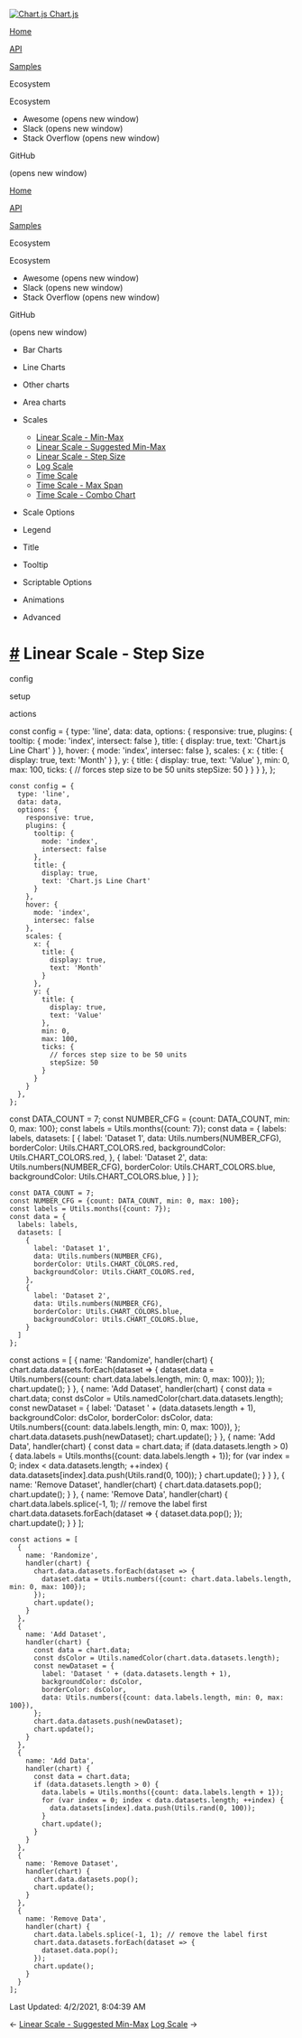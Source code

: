 <a href="/docs/3.0.0/" class="home-link router-link-active"><img src="/docs/3.0.0/favicon.ico" alt="Chart.js" class="logo" /> <span class="site-name can-hide">Chart.js</span></a>

<a href="/docs/3.0.0/" class="nav-link">Home</a>

<a href="/docs/3.0.0/api/" class="nav-link">API</a>

<a href="/docs/3.0.0/samples/" class="nav-link router-link-active">Samples</a>

<span class="title">Ecosystem</span> <span class="arrow down"></span>

<span class="title">Ecosystem</span> <span class="arrow right"></span>

-   Awesome
    <span class="sr-only">(opens new window)</span>
-   Slack
    <span class="sr-only">(opens new window)</span>
-   Stack Overflow
    <span class="sr-only">(opens new window)</span>

GitHub

<span class="sr-only">(opens new window)</span>

<a href="/docs/3.0.0/" class="nav-link">Home</a>

<a href="/docs/3.0.0/api/" class="nav-link">API</a>

<a href="/docs/3.0.0/samples/" class="nav-link router-link-active">Samples</a>

<span class="title">Ecosystem</span> <span class="arrow down"></span>

<span class="title">Ecosystem</span> <span class="arrow right"></span>

-   Awesome
    <span class="sr-only">(opens new window)</span>
-   Slack
    <span class="sr-only">(opens new window)</span>
-   Stack Overflow
    <span class="sr-only">(opens new window)</span>

GitHub

<span class="sr-only">(opens new window)</span>

-   Bar Charts <span class="arrow right"></span>

-   Line Charts <span class="arrow right"></span>

-   Other charts <span class="arrow right"></span>

-   Area charts <span class="arrow right"></span>

-   Scales <span class="arrow down"></span>

    -   <a href="/docs/3.0.0/samples/scales/linear-min-max.html" class="sidebar-link">Linear Scale - Min-Max</a>
    -   <a href="/docs/3.0.0/samples/scales/linear-min-max-suggested.html" class="sidebar-link">Linear Scale - Suggested Min-Max</a>
    -   <a href="/docs/3.0.0/samples/scales/linear-step-size.html" class="active sidebar-link">Linear Scale - Step Size</a>
    -   <a href="/docs/3.0.0/samples/scales/log.html" class="sidebar-link">Log Scale</a>
    -   <a href="/docs/3.0.0/samples/scales/time-line.html" class="sidebar-link">Time Scale</a>
    -   <a href="/docs/3.0.0/samples/scales/time-max-span.html" class="sidebar-link">Time Scale - Max Span</a>
    -   <a href="/docs/3.0.0/samples/scales/time-combo.html" class="sidebar-link">Time Scale - Combo Chart</a>

-   Scale Options <span class="arrow right"></span>

-   Legend <span class="arrow right"></span>

-   Title <span class="arrow right"></span>

-   Tooltip <span class="arrow right"></span>

-   Scriptable Options <span class="arrow right"></span>

-   Animations <span class="arrow right"></span>

-   Advanced <span class="arrow right"></span>

<a href="#linear-scale-step-size" class="header-anchor">#</a> Linear Scale - Step Size
======================================================================================

config

setup

actions

<a href="https://github.com/chartjs/Chart.js/blob/master/docs/samples/scales/linear-step-size.md" class="code-editor-tool fab fa-github fa-lg" title="View on GitHub"></a>

const config = { type: 'line', data: data, options: { responsive: true, plugins: { tooltip: { mode: 'index', intersect: false }, title: { display: true, text: 'Chart.js Line Chart' } }, hover: { mode: 'index', intersec: false }, scales: { x: { title: { display: true, text: 'Month' } }, y: { title: { display: true, text: 'Value' }, min: 0, max: 100, ticks: { // forces step size to be 50 units stepSize: 50 } } } }, };

    const config = {
      type: 'line',
      data: data,
      options: {
        responsive: true,
        plugins: {
          tooltip: {
            mode: 'index',
            intersect: false
          },
          title: {
            display: true,
            text: 'Chart.js Line Chart'
          }
        },
        hover: {
          mode: 'index',
          intersec: false
        },
        scales: {
          x: {
            title: {
              display: true,
              text: 'Month'
            }
          },
          y: {
            title: {
              display: true,
              text: 'Value'
            },
            min: 0,
            max: 100,
            ticks: {
              // forces step size to be 50 units
              stepSize: 50
            }
          }
        }
      },
    };

const DATA\_COUNT = 7; const NUMBER\_CFG = {count: DATA\_COUNT, min: 0, max: 100}; const labels = Utils.months({count: 7}); const data = { labels: labels, datasets: \[ { label: 'Dataset 1', data: Utils.numbers(NUMBER\_CFG), borderColor: Utils.CHART\_COLORS.red, backgroundColor: Utils.CHART\_COLORS.red, }, { label: 'Dataset 2', data: Utils.numbers(NUMBER\_CFG), borderColor: Utils.CHART\_COLORS.blue, backgroundColor: Utils.CHART\_COLORS.blue, } \] };

    const DATA_COUNT = 7;
    const NUMBER_CFG = {count: DATA_COUNT, min: 0, max: 100};
    const labels = Utils.months({count: 7});
    const data = {
      labels: labels,
      datasets: [
        {
          label: 'Dataset 1',
          data: Utils.numbers(NUMBER_CFG),
          borderColor: Utils.CHART_COLORS.red,
          backgroundColor: Utils.CHART_COLORS.red,
        },
        {
          label: 'Dataset 2',
          data: Utils.numbers(NUMBER_CFG),
          borderColor: Utils.CHART_COLORS.blue,
          backgroundColor: Utils.CHART_COLORS.blue,
        }
      ]
    };

const actions = \[ { name: 'Randomize', handler(chart) { chart.data.datasets.forEach(dataset =&gt; { dataset.data = Utils.numbers({count: chart.data.labels.length, min: 0, max: 100}); }); chart.update(); } }, { name: 'Add Dataset', handler(chart) { const data = chart.data; const dsColor = Utils.namedColor(chart.data.datasets.length); const newDataset = { label: 'Dataset ' + (data.datasets.length + 1), backgroundColor: dsColor, borderColor: dsColor, data: Utils.numbers({count: data.labels.length, min: 0, max: 100}), }; chart.data.datasets.push(newDataset); chart.update(); } }, { name: 'Add Data', handler(chart) { const data = chart.data; if (data.datasets.length &gt; 0) { data.labels = Utils.months({count: data.labels.length + 1}); for (var index = 0; index &lt; data.datasets.length; ++index) { data.datasets\[index\].data.push(Utils.rand(0, 100)); } chart.update(); } } }, { name: 'Remove Dataset', handler(chart) { chart.data.datasets.pop(); chart.update(); } }, { name: 'Remove Data', handler(chart) { chart.data.labels.splice(-1, 1); // remove the label first chart.data.datasets.forEach(dataset =&gt; { dataset.data.pop(); }); chart.update(); } } \];

    const actions = [
      {
        name: 'Randomize',
        handler(chart) {
          chart.data.datasets.forEach(dataset => {
            dataset.data = Utils.numbers({count: chart.data.labels.length, min: 0, max: 100});
          });
          chart.update();
        }
      },
      {
        name: 'Add Dataset',
        handler(chart) {
          const data = chart.data;
          const dsColor = Utils.namedColor(chart.data.datasets.length);
          const newDataset = {
            label: 'Dataset ' + (data.datasets.length + 1),
            backgroundColor: dsColor,
            borderColor: dsColor,
            data: Utils.numbers({count: data.labels.length, min: 0, max: 100}),
          };
          chart.data.datasets.push(newDataset);
          chart.update();
        }
      },
      {
        name: 'Add Data',
        handler(chart) {
          const data = chart.data;
          if (data.datasets.length > 0) {
            data.labels = Utils.months({count: data.labels.length + 1});
            for (var index = 0; index < data.datasets.length; ++index) {
              data.datasets[index].data.push(Utils.rand(0, 100));
            }
            chart.update();
          }
        }
      },
      {
        name: 'Remove Dataset',
        handler(chart) {
          chart.data.datasets.pop();
          chart.update();
        }
      },
      {
        name: 'Remove Data',
        handler(chart) {
          chart.data.labels.splice(-1, 1); // remove the label first
          chart.data.datasets.forEach(dataset => {
            dataset.data.pop();
          });
          chart.update();
        }
      }
    ];

<span class="prefix">Last Updated:</span> <span class="time">4/2/2021, 8:04:39 AM</span>

<span class="prev"> ← <a href="/docs/3.0.0/samples/scales/linear-min-max-suggested.html" class="prev">Linear Scale - Suggested Min-Max</a> </span> <span class="next"> [Log Scale](/docs/3.0.0/samples/scales/log.html) → </span>
